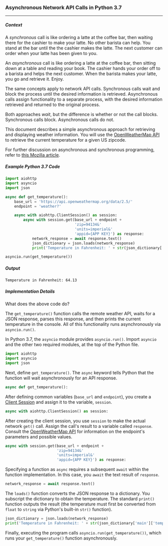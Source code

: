 ### Asynchronous Network API Calls in Python 3.7
***
##### Context
A *synchronous* call is like ordering a latte at the coffee bar, then waiting there for the cashier to make your latte. No other barista can help. You stand at the bar until the the cashier makes the latte. The next customer can order when your latte has been given to you.

An *asynchronous* call is like ordering a latte at the coffee bar, then sitting down at a table and reading your book. The cashier hands your order off to a barista and helps the next customer. When the barista makes your latte, you go and retrieve it. Enjoy.

The same concepts apply to network API calls. Synchronous calls wait and block the process until the desired information is retrieved. Asynchronous calls assign functionality to a separate process, with the desired information retrieved and returned to the original process. 

Both approaches *wait*, but the difference is whether or not the call blocks. Synchronous calls block. Asynchronous calls do not.

This document describes a simple asynchronous approach for retrieving and displaying weather information. You will use the [OpenWeatherMap API](https://openweathermap.org) to retrieve the current temperature for a given US zipcode.

For further discussion on asynchronous and synchronous programming, refer to [this Mozilla article](https://developer.mozilla.org/en-US/docs/Learn/JavaScript/Asynchronous/Concepts).

##### Example Python 3.7 Code
```python
import aiohttp
import asyncio
import json

async def get_temperature():
    base_url = 'https://api.openweathermap.org/data/2.5/'
    endpoint = 'weather?'

    async with aiohttp.ClientSession() as session:
        async with session.get(base_url + endpoint +
                               'zip=94134&'
                               'units=imperial&'
                               'appid={APP KEY}') as response:
            network_response = await response.text()
            json_dictionary = json.loads(network_response)
            print('Temperature in Fahrenheit: ' + str(json_dictionary['main']['temp']))

asyncio.run(get_temperature())
```
##### Output
```
Temperature in Fahrenheit: 64.13
```

##### Implementation Details
What does the above code do? 

The `get_temperature()` function calls the remote weather API, waits for a JSON response, parses this response, and then prints the current temperature in the console. All of this functionality runs asynchronously via `asyncio.run()`. 

In Python 3.7, the `asyncio` module provides `asyncio.run()`. Import `asyncio` and the other two required modules, at the top of the Python file.

```python
import aiohttp
import asyncio
import json
```

Next, define `get_temperature()`. The `async` keyword tells Python that the function will wait asynchronously for an API response. 

```python
async def get_temperature():
``` 

After defining common variables (`base_url` and `endpoint`), you create a [Client Session](https://docs.aiohttp.org/en/stable/client_reference.html) and assign it to the variable, `session`.

```python
async with aiohttp.ClientSession() as session:
```

After creating the client session, you use `session` to make the actual network `get()` call. Assign the call's result to a variable called `response`. Consult the [OpenWeatherMap API](https://openweathermap.org/current#one) for information on the endpoint's parameters and possible values.

```python
async with session.get(base_url + endpoint +
                       'zip=94134&'
                       'units=imperial&'
                       'appid={APP KEY}') as response:
```

Specifying a function as `async` requires a subsequent `await` within the function implementation. In this case, you `await` the text result of `response`.

```python
network_response = await response.text()
```

The `loads()` function converts the JSON response to a dictionary. You subscript the dictionary to obtain the temperature. The standard `print()` function outputs the result (the temperature must first be converted from `float` to `string` via Python's built-in `str()` function).

```python
json_dictionary = json.loads(network_response)
print('Temperature in Fahrenheit: ' + str(json_dictionary['main']['temp']))
```

Finally, executing the program calls `asyncio.run(get_temperature())`, which runs your `get_temperature()` function asynchronously. 
